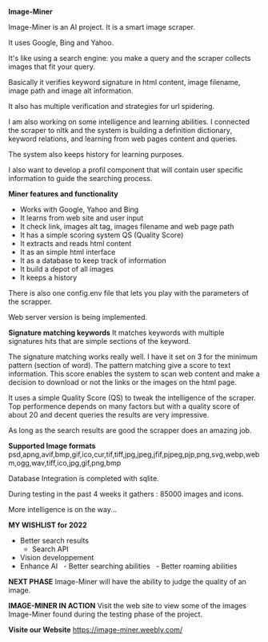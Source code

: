 **Image-Miner**

Image-Miner is an AI project. It is a smart image scraper. 

It uses Google, Bing and Yahoo.

It's like using a search engine: you make a query and the scraper collects images that fit your query. 

Basically it verifies keyword signature in html content, image filename, image path and image alt information. 

It also has multiple verification and strategies for url spidering. 

I am also working on some intelligence and learning abilities. I connected the scraper to nltk and the system is building a definition dictionary, keyword relations, and learning from web pages content and queries. 

The system also keeps history for learning purposes. 

I also want to develop a profil component that will contain user specific information to guide the searching process. 

**Miner features and functionality**
- Works with Google, Yahoo and Bing 
- It learns from web site and user input 
- It check link, images alt tag, images filename and web page path 
- It has a simple scoring system QS (Quality Score)
- It extracts and reads html content
- It as an simple html interface
- It as a database to keep track of information
- It build a depot of all images 
- It keeps a history

There is also one config.env file that lets you play with the parameters of the scrapper.

Web server version is being implemented.
 
**Signature matching keywords**
It matches keywords with multiple signatures hits that are simple sections of the keyword. 

The signature matching works really well. I have it set on 3 for the minimum pattern (section of word). The pattern matching give a score to text information. This score enables the system to scan web content and make a decision to download or not the links or the images on the html page. 

It uses a simple Quality Score (QS) to tweak the intelligence of the scraper. Top performence depends on many factors but with a quality score of about 20 and decent queries the results are very impressive. 

As long as the search results are good the scrapper does an amazing job.

**Supported Image formats**
psd,apng,avif,bmp,gif,ico,cur,tif,tiff,jpg,jpeg,jfif,pjpeg,pjp,png,svg,webp,webm,ogg,wav,tiff,ico,jpg,gif,png,bmp

Database Integration is completed with sqlite.

During testing in the past 4 weeks it gathers : 85000 images and icons. 

More intelligence is on the way...

**MY WISHLIST for 2022**
- Better search results
  -  Search API   
- Vision developpement 
- Enhance AI
  - Better searching abilities
  - Better roaming abilities

**NEXT PHASE**
Image-Miner will have the ability to judge the quality of an image.

**IMAGE-MINER IN ACTION**
Visit the web site to view some of the images Image-Miner found during the testing phase of the project. 

**Visite our Website**
https://image-miner.weebly.com/
